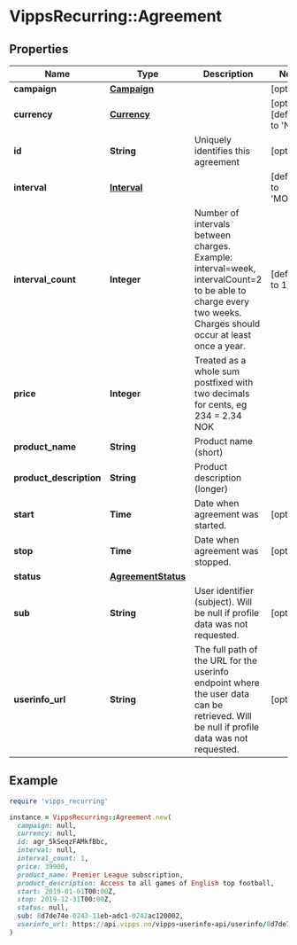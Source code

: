 # VippsRecurring::Agreement

## Properties

| Name | Type | Description | Notes |
| ---- | ---- | ----------- | ----- |
| **campaign** | [**Campaign**](Campaign.md) |  | [optional] |
| **currency** | [**Currency**](Currency.md) |  | [optional][default to &#39;NOK&#39;] |
| **id** | **String** | Uniquely identifies this agreement | [optional] |
| **interval** | [**Interval**](Interval.md) |  | [default to &#39;MONTH&#39;] |
| **interval_count** | **Integer** | Number of intervals between charges. Example: interval&#x3D;week, intervalCount&#x3D;2 to be able to charge every two weeks. Charges should occur at least once a year. | [default to 1] |
| **price** | **Integer** | Treated as a whole sum postfixed with two decimals for cents, eg 234 &#x3D; 2.34 NOK |  |
| **product_name** | **String** | Product name (short) |  |
| **product_description** | **String** | Product description (longer) |  |
| **start** | **Time** | Date when agreement was started. | [optional] |
| **stop** | **Time** | Date when agreement was stopped. | [optional] |
| **status** | [**AgreementStatus**](AgreementStatus.md) |  |  |
| **sub** | **String** | User identifier (subject). Will be null if profile data was not requested. | [optional] |
| **userinfo_url** | **String** | The full path of the URL for the userinfo endpoint where the user data can be retrieved. Will be null if profile data was not requested. | [optional] |

## Example

```ruby
require 'vipps_recurring'

instance = VippsRecurring::Agreement.new(
  campaign: null,
  currency: null,
  id: agr_5kSeqzFAMkfBbc,
  interval: null,
  interval_count: 1,
  price: 39900,
  product_name: Premier League subscription,
  product_description: Access to all games of English top football,
  start: 2019-01-01T00:00Z,
  stop: 2019-12-31T00:00Z,
  status: null,
  sub: 8d7de74e-0243-11eb-adc1-0242ac120002,
  userinfo_url: https://api.vipps.no/vipps-userinfo-api/userinfo/8d7de74e-0243-11eb-adc1-0242ac120002
)
```

